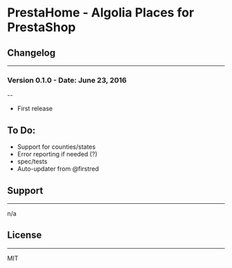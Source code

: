 # PrestaHome - Algolia Places for PrestaShop

## Changelog
----------------------------------------------------------------

### Version 0.1.0 - Date: June 23, 2016
--
* First release

## To Do:

* Support for counties/states
* Error reporting if needed (?)
* spec/tests
* Auto-updater from @firstred



## Support
----------------------------------------------------------------
n/a

## License
----------------------------------------------------------------
MIT